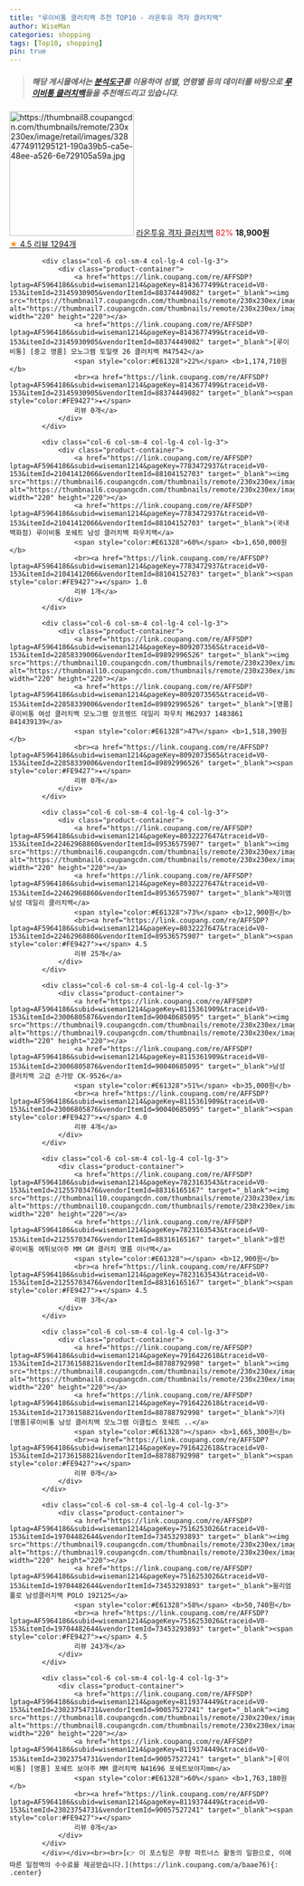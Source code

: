 ```yaml
---
title: "루이비통 클러치백 추천 TOP10 - 라온투유 격자 클러치백"
author: WiseMan
categories: shopping
tags: [Top10, shopping]
pin: true
---
```


> ##### 해당 게시물에서는 [**분석도구**](https://itemscout.io/)를 이용하여 **성별**, **연령별** 등의 데이터를 바탕으로 [**루이비통 클러치백**](https://link.coupang.com/a/baae76)들을 추천해드리고 있습니다.
<div class="container"><div class="row">
            <div class="col-6 col-sm-4 col-lg-4 col-lg-3">
                <div class="product-container">
                    <a href="https://link.coupang.com/re/AFFSDP?lptag=AF5964186&subid=wiseman1214&pageKey=6078107414&traceid=V0-153&itemId=11253254195&vendorItemId=78530312498" target="_blank"><img src="https://thumbnail8.coupangcdn.com/thumbnails/remote/230x230ex/image/retail/images/3284774911295121-190a39b5-ca5e-48ee-a526-6e729105a59a.jpg" alt="https://thumbnail8.coupangcdn.com/thumbnails/remote/230x230ex/image/retail/images/3284774911295121-190a39b5-ca5e-48ee-a526-6e729105a59a.jpg" width="220" height="220"></a>
                    <a href="https://link.coupang.com/re/AFFSDP?lptag=AF5964186&subid=wiseman1214&pageKey=6078107414&traceid=V0-153&itemId=11253254195&vendorItemId=78530312498" target="_blank">라온투유 격자 클러치백</a>
                    <span style="color:#E61328">82%</span> <b>18,900원</b>
                    <br><a href="https://link.coupang.com/re/AFFSDP?lptag=AF5964186&subid=wiseman1214&pageKey=6078107414&traceid=V0-153&itemId=11253254195&vendorItemId=78530312498" target="_blank"><span style="color:#FE9427">★</span> 4.5
                    리뷰 1294개</a>
                </div>
            </div>
            
            <div class="col-6 col-sm-4 col-lg-4 col-lg-3">
                <div class="product-container">
                    <a href="https://link.coupang.com/re/AFFSDP?lptag=AF5964186&subid=wiseman1214&pageKey=8143677499&traceid=V0-153&itemId=23145930905&vendorItemId=88374449082" target="_blank"><img src="https://thumbnail7.coupangcdn.com/thumbnails/remote/230x230ex/image/vendor_inventory/38c8/988a28f89f90e8f871796d42e0cfe343dffaab9df15f5eb045ba66301002.jpg" alt="https://thumbnail7.coupangcdn.com/thumbnails/remote/230x230ex/image/vendor_inventory/38c8/988a28f89f90e8f871796d42e0cfe343dffaab9df15f5eb045ba66301002.jpg" width="220" height="220"></a>
                    <a href="https://link.coupang.com/re/AFFSDP?lptag=AF5964186&subid=wiseman1214&pageKey=8143677499&traceid=V0-153&itemId=23145930905&vendorItemId=88374449082" target="_blank">[루이비통] [중고 명품] 모노그램 토일렛 26 클러치백 M47542</a>
                    <span style="color:#E61328">22%</span> <b>1,174,710원</b>
                    <br><a href="https://link.coupang.com/re/AFFSDP?lptag=AF5964186&subid=wiseman1214&pageKey=8143677499&traceid=V0-153&itemId=23145930905&vendorItemId=88374449082" target="_blank"><span style="color:#FE9427">★</span> 
                    리뷰 0개</a>
                </div>
            </div>
            
            <div class="col-6 col-sm-4 col-lg-4 col-lg-3">
                <div class="product-container">
                    <a href="https://link.coupang.com/re/AFFSDP?lptag=AF5964186&subid=wiseman1214&pageKey=7783472937&traceid=V0-153&itemId=21041412066&vendorItemId=88104152703" target="_blank"><img src="https://thumbnail6.coupangcdn.com/thumbnails/remote/230x230ex/image/vendor_inventory/4977/c1cc4a399dfe2723327dfd7caf22e0ed4bddaae2cb1c68ebda352d77d4f6.png" alt="https://thumbnail6.coupangcdn.com/thumbnails/remote/230x230ex/image/vendor_inventory/4977/c1cc4a399dfe2723327dfd7caf22e0ed4bddaae2cb1c68ebda352d77d4f6.png" width="220" height="220"></a>
                    <a href="https://link.coupang.com/re/AFFSDP?lptag=AF5964186&subid=wiseman1214&pageKey=7783472937&traceid=V0-153&itemId=21041412066&vendorItemId=88104152703" target="_blank">(국내 백화점) 루이비통 포쉐트 남성 클러치백 파우치백</a>
                    <span style="color:#E61328">60%</span> <b>1,650,000원</b>
                    <br><a href="https://link.coupang.com/re/AFFSDP?lptag=AF5964186&subid=wiseman1214&pageKey=7783472937&traceid=V0-153&itemId=21041412066&vendorItemId=88104152703" target="_blank"><span style="color:#FE9427">★</span> 1.0
                    리뷰 1개</a>
                </div>
            </div>
            
            <div class="col-6 col-sm-4 col-lg-4 col-lg-3">
                <div class="product-container">
                    <a href="https://link.coupang.com/re/AFFSDP?lptag=AF5964186&subid=wiseman1214&pageKey=8092073565&traceid=V0-153&itemId=22858339006&vendorItemId=89892996526" target="_blank"><img src="https://thumbnail10.coupangcdn.com/thumbnails/remote/230x230ex/image/vendor_inventory/acbd/148653abd14a116e931711a14d3bc54f43d7914e2a27e3a7a6bf9e7fab55.jpg" alt="https://thumbnail10.coupangcdn.com/thumbnails/remote/230x230ex/image/vendor_inventory/acbd/148653abd14a116e931711a14d3bc54f43d7914e2a27e3a7a6bf9e7fab55.jpg" width="220" height="220"></a>
                    <a href="https://link.coupang.com/re/AFFSDP?lptag=AF5964186&subid=wiseman1214&pageKey=8092073565&traceid=V0-153&itemId=22858339006&vendorItemId=89892996526" target="_blank">[명품]루이비통 여성 클러치백 모노그램 앙프렝뜨 데일리 파우치 M62937 1483861 841439139</a>
                    <span style="color:#E61328">47%</span> <b>1,518,390원</b>
                    <br><a href="https://link.coupang.com/re/AFFSDP?lptag=AF5964186&subid=wiseman1214&pageKey=8092073565&traceid=V0-153&itemId=22858339006&vendorItemId=89892996526" target="_blank"><span style="color:#FE9427">★</span> 
                    리뷰 0개</a>
                </div>
            </div>
            
            <div class="col-6 col-sm-4 col-lg-4 col-lg-3">
                <div class="product-container">
                    <a href="https://link.coupang.com/re/AFFSDP?lptag=AF5964186&subid=wiseman1214&pageKey=8032227647&traceid=V0-153&itemId=22462968860&vendorItemId=89536575907" target="_blank"><img src="https://thumbnail6.coupangcdn.com/thumbnails/remote/230x230ex/image/vendor_inventory/339a/e4e4e6a2dfbc5705354dc8599d9eb91e169c5901de9e9c0d52b37636e0b4.jpg" alt="https://thumbnail6.coupangcdn.com/thumbnails/remote/230x230ex/image/vendor_inventory/339a/e4e4e6a2dfbc5705354dc8599d9eb91e169c5901de9e9c0d52b37636e0b4.jpg" width="220" height="220"></a>
                    <a href="https://link.coupang.com/re/AFFSDP?lptag=AF5964186&subid=wiseman1214&pageKey=8032227647&traceid=V0-153&itemId=22462968860&vendorItemId=89536575907" target="_blank">제이엠 남성 데일리 클러치백</a>
                    <span style="color:#E61328">73%</span> <b>12,900원</b>
                    <br><a href="https://link.coupang.com/re/AFFSDP?lptag=AF5964186&subid=wiseman1214&pageKey=8032227647&traceid=V0-153&itemId=22462968860&vendorItemId=89536575907" target="_blank"><span style="color:#FE9427">★</span> 4.5
                    리뷰 25개</a>
                </div>
            </div>
            
            <div class="col-6 col-sm-4 col-lg-4 col-lg-3">
                <div class="product-container">
                    <a href="https://link.coupang.com/re/AFFSDP?lptag=AF5964186&subid=wiseman1214&pageKey=8115361909&traceid=V0-153&itemId=23006805876&vendorItemId=90040685095" target="_blank"><img src="https://thumbnail9.coupangcdn.com/thumbnails/remote/230x230ex/image/vendor_inventory/36f1/dc3f30b952e90e0fbb0d07c16f748c03fcd7706c89d170c146df46cda152.jpg" alt="https://thumbnail9.coupangcdn.com/thumbnails/remote/230x230ex/image/vendor_inventory/36f1/dc3f30b952e90e0fbb0d07c16f748c03fcd7706c89d170c146df46cda152.jpg" width="220" height="220"></a>
                    <a href="https://link.coupang.com/re/AFFSDP?lptag=AF5964186&subid=wiseman1214&pageKey=8115361909&traceid=V0-153&itemId=23006805876&vendorItemId=90040685095" target="_blank">남성 클러치백 고급 손가방 CK-9526</a>
                    <span style="color:#E61328">51%</span> <b>35,000원</b>
                    <br><a href="https://link.coupang.com/re/AFFSDP?lptag=AF5964186&subid=wiseman1214&pageKey=8115361909&traceid=V0-153&itemId=23006805876&vendorItemId=90040685095" target="_blank"><span style="color:#FE9427">★</span> 4.0
                    리뷰 4개</a>
                </div>
            </div>
            
            <div class="col-6 col-sm-4 col-lg-4 col-lg-3">
                <div class="product-container">
                    <a href="https://link.coupang.com/re/AFFSDP?lptag=AF5964186&subid=wiseman1214&pageKey=7823163543&traceid=V0-153&itemId=21255703476&vendorItemId=88316165167" target="_blank"><img src="https://thumbnail10.coupangcdn.com/thumbnails/remote/230x230ex/image/vendor_inventory/a846/45c2e4601fa2f40a467c157f84a8b4edea4d08770c5eb449f69602988701.jpg" alt="https://thumbnail10.coupangcdn.com/thumbnails/remote/230x230ex/image/vendor_inventory/a846/45c2e4601fa2f40a467c157f84a8b4edea4d08770c5eb449f69602988701.jpg" width="220" height="220"></a>
                    <a href="https://link.coupang.com/re/AFFSDP?lptag=AF5964186&subid=wiseman1214&pageKey=7823163543&traceid=V0-153&itemId=21255703476&vendorItemId=88316165167" target="_blank">셀컨 루이비통 에튀보야주 MM GM 클러치 명품 이너백</a>
                    <span style="color:#E61328"></span> <b>12,900원</b>
                    <br><a href="https://link.coupang.com/re/AFFSDP?lptag=AF5964186&subid=wiseman1214&pageKey=7823163543&traceid=V0-153&itemId=21255703476&vendorItemId=88316165167" target="_blank"><span style="color:#FE9427">★</span> 4.5
                    리뷰 3개</a>
                </div>
            </div>
            
            <div class="col-6 col-sm-4 col-lg-4 col-lg-3">
                <div class="product-container">
                    <a href="https://link.coupang.com/re/AFFSDP?lptag=AF5964186&subid=wiseman1214&pageKey=7916422618&traceid=V0-153&itemId=21736158821&vendorItemId=88788792998" target="_blank"><img src="https://thumbnail8.coupangcdn.com/thumbnails/remote/230x230ex/image/vendor_inventory/469c/d8e199c7da80abc805421e5367619a178db75f4998f7659f4ce064409918.jpg" alt="https://thumbnail8.coupangcdn.com/thumbnails/remote/230x230ex/image/vendor_inventory/469c/d8e199c7da80abc805421e5367619a178db75f4998f7659f4ce064409918.jpg" width="220" height="220"></a>
                    <a href="https://link.coupang.com/re/AFFSDP?lptag=AF5964186&subid=wiseman1214&pageKey=7916422618&traceid=V0-153&itemId=21736158821&vendorItemId=88788792998" target="_blank">기타 [명품]루이비통 남성 클러치백 모노그램 이클립스 포쉐트 ..</a>
                    <span style="color:#E61328"></span> <b>1,665,300원</b>
                    <br><a href="https://link.coupang.com/re/AFFSDP?lptag=AF5964186&subid=wiseman1214&pageKey=7916422618&traceid=V0-153&itemId=21736158821&vendorItemId=88788792998" target="_blank"><span style="color:#FE9427">★</span> 
                    리뷰 0개</a>
                </div>
            </div>
            
            <div class="col-6 col-sm-4 col-lg-4 col-lg-3">
                <div class="product-container">
                    <a href="https://link.coupang.com/re/AFFSDP?lptag=AF5964186&subid=wiseman1214&pageKey=7516253026&traceid=V0-153&itemId=19704482644&vendorItemId=73453293893" target="_blank"><img src="https://thumbnail9.coupangcdn.com/thumbnails/remote/230x230ex/image/vendor_inventory/8504/cdd6b6238e1fd5623bd53d1bd61cac743c1eed2dbf25fbca921ce6e78a76.jpg" alt="https://thumbnail9.coupangcdn.com/thumbnails/remote/230x230ex/image/vendor_inventory/8504/cdd6b6238e1fd5623bd53d1bd61cac743c1eed2dbf25fbca921ce6e78a76.jpg" width="220" height="220"></a>
                    <a href="https://link.coupang.com/re/AFFSDP?lptag=AF5964186&subid=wiseman1214&pageKey=7516253026&traceid=V0-153&itemId=19704482644&vendorItemId=73453293893" target="_blank">윌리엄폴로 남성클러치백 POLO 192125</a>
                    <span style="color:#E61328">58%</span> <b>50,740원</b>
                    <br><a href="https://link.coupang.com/re/AFFSDP?lptag=AF5964186&subid=wiseman1214&pageKey=7516253026&traceid=V0-153&itemId=19704482644&vendorItemId=73453293893" target="_blank"><span style="color:#FE9427">★</span> 4.5
                    리뷰 243개</a>
                </div>
            </div>
            
            <div class="col-6 col-sm-4 col-lg-4 col-lg-3">
                <div class="product-container">
                    <a href="https://link.coupang.com/re/AFFSDP?lptag=AF5964186&subid=wiseman1214&pageKey=8119374449&traceid=V0-153&itemId=23023754731&vendorItemId=90057527241" target="_blank"><img src="https://thumbnail8.coupangcdn.com/thumbnails/remote/230x230ex/image/vendor_inventory/2874/44884778f5167b6f7275b29b9d3a0396eaeeccd52bf9900328d4977f5a20.jpg" alt="https://thumbnail8.coupangcdn.com/thumbnails/remote/230x230ex/image/vendor_inventory/2874/44884778f5167b6f7275b29b9d3a0396eaeeccd52bf9900328d4977f5a20.jpg" width="220" height="220"></a>
                    <a href="https://link.coupang.com/re/AFFSDP?lptag=AF5964186&subid=wiseman1214&pageKey=8119374449&traceid=V0-153&itemId=23023754731&vendorItemId=90057527241" target="_blank">[루이비통] [명품] 포쉐트 보야주 MM 클러치백 N41696 포쉐트보야지mm</a>
                    <span style="color:#E61328">60%</span> <b>1,763,180원</b>
                    <br><a href="https://link.coupang.com/re/AFFSDP?lptag=AF5964186&subid=wiseman1214&pageKey=8119374449&traceid=V0-153&itemId=23023754731&vendorItemId=90057527241" target="_blank"><span style="color:#FE9427">★</span> 
                    리뷰 0개</a>
                </div>
            </div>
            </div></div><br><br>[👉 이 포스팅은 쿠팡 파트너스 활동의 일환으로, 이에 따른 일정액의 수수료를 제공받습니다.](https://link.coupang.com/a/baae76){: .center}